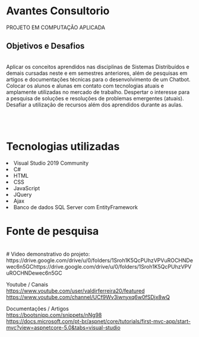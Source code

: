 # Avantes Consultorio
PROJETO EM COMPUTAÇÃO APLICADA


<h2>Objetivos e Desafios</h2> <br>
Aplicar os conceitos aprendidos nas disciplinas de Sistemas Distribuídos e demais cursadas neste e em semestres anteriores, além de pesquisas em artigos e documentações técnicas para o desenvolvimento de um Chatbot.
Colocar os alunos e alunas em contato com tecnologias atuais e amplamente utilizadas no mercado de trabalho.
Despertar o interesse para a pesquisa de soluções e resoluções de problemas emergentes (atuais).
Desafiar a utilização de recursos além dos aprendidos durante as aulas.


<br><br>

# Tecnologias utilizadas

<li>Visual Studio 2019 Community</li>
<li>C#</li>
<li>HTML</li>
<li>CSS</li>
<li>JavaScript</li>
<li>JQuery</li>
<li>Ajax</li>
<li>Banco de dados SQL Server com EntityFramework</li>

# Fonte de pesquisa
<br>
# Video demonstrativo do projeto:
https://drive.google.com/drive/u/0/folders/1Sroh1K5QcPUhzVPVuROCHNDewec6n5GChttps://drive.google.com/drive/u/0/folders/1Sroh1K5QcPUhzVPVuROCHNDewec6n5GC
<br>

Youtube / Canais <br>
https://www.youtube.com/user/valdirferreira20/featured <br>
https://www.youtube.com/channel/UCf9Wv3iwnyxq6w0fSDjx8wQ

Documentações / Artigos <br>
https://bootsnipp.com/snippets/nNg98 <br>
https://docs.microsoft.com/pt-br/aspnet/core/tutorials/first-mvc-app/start-mvc?view=aspnetcore-5.0&tabs=visual-studio
